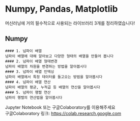 # Numpy, Pandas, Matplotlib
머신러닝에 거의 필수적으로 사용되는 라이브러리 3개를 정리하였습니다!

## Numpy
```text
#### 1. 넘파이 배열
넘파이 배열에 대해 알아보고 다양한 형태의 배열을 만들어 봅니다
#### 2. 넘파이 배열 형태변경
넘파이 배열의 차원을 변경하는 방법을 알아봅시다
#### 3. 넘파이 배열 인덱싱
넘파이 배열에서 특정 데이터를 들고오는 방법을 알아봅시다
#### 4. 넘파이 배열 연산
넘파이 배열의 평균, 누적곱 등 배열의 연산을 알아봅시다
#### 5. 넘파이 행렬 연산
넘파이 행렬의 연산법을 알아봅시다
```
Jupyter Notebook 또는 구글Colaboratory를 이용해주세요  
구글Colaboratory 링크: https://colab.research.google.com
